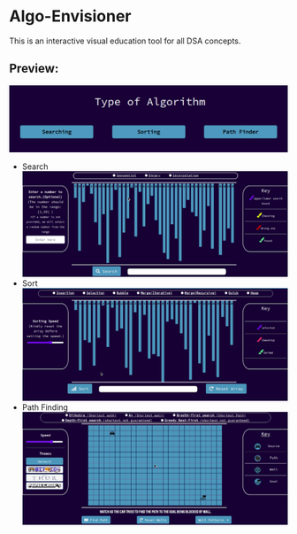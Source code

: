 # Algo-Envisioner
This is an interactive visual education tool for all DSA concepts.

## Preview:

<img src="./img/main.png">

- Search
  <img src="./img/search.gif">
- Sort
  <img src="./img/sort.gif">
- Path Finding
  <img src="./img/path.gif">

